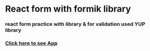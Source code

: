 # React form with formik library 

### react form practice with library & for validation used YUP library

### [Click here to see App](https://react-forms-formik.netlify.app/)